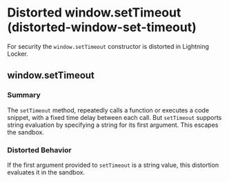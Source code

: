 # Distorted window.setTimeout (distorted-window-set-timeout)

For security the `window.setTimeout` constructor is distorted in Lightning Locker.

<!-- START generated embed: @locker/distortion/src/Window/docs/setTimeout-value.md -->
## window.setTimeout

### Summary

The `setTimeout` method, repeatedly calls a function or executes a code snippet, with a fixed time delay between each call. But `setTimeout` supports string evaluation by specifying a string for its first argument. This escapes the sandbox.

### Distorted Behavior

If the first argument provided to `setTimeout` is a string value, this distortion evaluates it in the sandbox.
<!-- END generated embed, please keep comment -->
